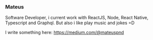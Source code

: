 
### Mateus 

Software Developer, i current work with ReactJS, Node, React Native, Typescript and Graphql. But also i like play music and jokes =D

I write something here: https://medium.com/@mateuspnd
